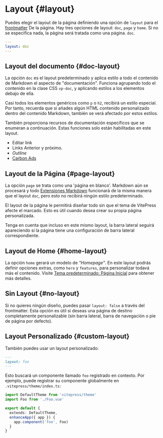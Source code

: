 # Layout {#layout}

Puedes elegir el layout de la página definiendo una opción de `layout` para el [frontmatter](./frontmatter-config) De la página. Hay tres opciones de layout: `doc`, `page` y `home`. Si no se especifica nada, la página será tratada como una página. `doc`.

```yaml
---
layout: doc
---
```

## Layout del documento {#doc-layout}

La opción `doc` es el layout predeterminado y aplica estilo a todo el contenido de Markdown el aspecto de "documentación". Funciona agrupando todo el contenido en la clase CSS `vp-doc`, y aplicando estilos a los elementos debajo de ella.

Casi todos los elementos genéricos como `p` o `h2`, recibirá un estilo especial. Por tanto, recuerda que si añades algún HTML contenido personalizado dentro del contenido Markdown, también se verá afectado por estos estilos.

También proporciona recursos de documentación específicos que se enumeran a continuación. Estas funciones solo están habilitadas en este layout.

- Editar link
- Links Anterior y próximo.
- _Outline_
- [Carbon Ads](./default-theme-carbon-ads)

## Layout de la Página {#page-layout}

La opción `page` se trata como una 'página en blanco'. Markdown aún se procesará y todo [Extensiones Markdown](../guide/markdown) funcionará de la misma manera que el layout `doc`, pero esto no recibirá ningún estilo predeterminado.

El layout de la página le permitirá diseñar todo sin que el tema de VitePress afecte el marcado. Esto es útil cuando desea crear su propia página personalizada.

Tenga en cuenta que incluso en este mismo layout, la barra lateral seguirá apareciendo si la página tiene una configuración de barra lateral correspondiente.

## Layout de Home {#home-layout}

La opción `home` gerará un modelo de _"Homepage"_. En este layout podrás definir opciones extras, como `hero` y `features`, para personalizar todavá más el contenido. Visite [Tema predeterminado: Página Inicial](./default-theme-home-page)  para obtener más detalles.

## Sin Layout {#no-layout}

Si no quieres ningún diseño, puedes pasar `layout: false` a través del frontmatter. Esta opción es útil si deseas una página de destino completamente personalizable (sin barra lateral, barra de navegación o pie de página por defecto).

## Layout Personalizado {#custom-layout}

También puedes usar un layout personalizado:

```md
---
layout: foo
---
```

Esto buscará un componente llamado `foo` registrado en contexto. Por ejemplo, puede registrar su componente globalmente en `.vitepress/theme/index.ts`:

```ts
import DefaultTheme from 'vitepress/theme'
import Foo from './Foo.vue'

export default {
  extends: DefaultTheme,
  enhanceApp({ app }) {
    app.component('foo', Foo)
  }
}
```
